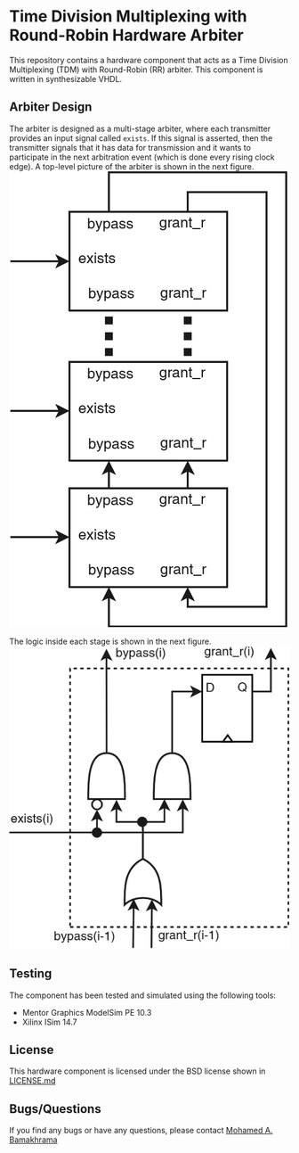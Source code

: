 # Time Division Multiplexing with Round-Robin Hardware Arbiter

This repository contains a hardware component that acts as a Time Division 
Multiplexing (TDM) with Round-Robin (RR) arbiter. This component is written 
in synthesizable VHDL. 

## Arbiter Design
The arbiter is designed as a multi-stage arbiter, where each transmitter 
provides an input signal called `exists`. If this signal is asserted, 
then the transmitter signals that it has data for transmission and 
it wants to participate in the next arbitration event (which is done 
every rising clock edge). A top-level picture of the arbiter is 
shown in the next figure.
![alt text](images/arbiter_top.png "Top-level of the arbiter")

The logic inside each stage is shown in the next figure.
![alt text](images/arbiter.png "Stage logic")

## Testing
The component has been tested and simulated using the following tools:
- Mentor Graphics ModelSim PE 10.3
- Xilinx ISim 14.7


## License
This hardware component is licensed under the BSD license shown 
in [LICENSE.md](LICENSE.md)

## Bugs/Questions
If you find any bugs or have any questions, please contact 
[Mohamed A. Bamakhrama](mailto:mohameda@ieee.org)
